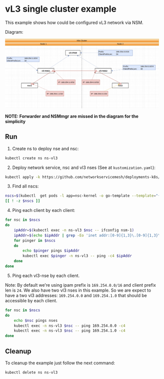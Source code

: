 # vL3 single cluster example

This example shows how could be configured vL3 network via NSM.


Diagram: 

![NSM vL3 Diagram](./diagram.png "NSM Authorize Scheme")


**NOTE: Forwarder and NSMmgr are missed in the diagram for the simplicity**


## Run


1. Create ns to deploy nse and nsc:

```bash
kubectl create ns ns-vl3
```

2. Deploy network service, nsc and vl3 nses (See at `kustomization.yaml`):

```bash
kubectl apply -k https://github.com/networkservicemesh/deployments-k8s/examples/features/vl3-basic?ref=fa8395dbc6e2ddbbd34b450f11dca2699f660acf
```

3. Find all nscs:

```bash
nscs=$(kubectl  get pods -l app=nsc-kernel -o go-template --template="{{range .items}}{{.metadata.name}} {{end}}" -n ns-vl3) 
[[ ! -z $nscs ]]
```

4. Ping each client by each client:

```bash
for nsc in $nscs 
do
    ipAddr=$(kubectl exec -n ns-vl3 $nsc -- ifconfig nsm-1)
    ipAddr=$(echo $ipAddr | grep -Eo 'inet addr:[0-9]{1,3}\.[0-9]{1,3}\.[0-9]{1,3}\.[0-9]{1,3}'| cut -c 11-)
    for pinger in $nscs
    do
        echo $pinger pings $ipAddr
        kubectl exec $pinger -n ns-vl3 -- ping -c4 $ipAddr
    done
done
```

5. Ping each vl3-nse by each client.

Note: By default we're using ipam prefix is `169.254.0.0/16` and client prefix len is `24`. We also have two vl3 nses in this example. So we are expect to have a two vl3 addresses: `169.254.0.0` and `169.254.1.0` that should be accessible by each client.

```bash
for nsc in $nscs 
do
    echo $nsc pings nses
    kubectl exec -n ns-vl3 $nsc -- ping 169.254.0.0 -c4
    kubectl exec -n ns-vl3 $nsc -- ping 169.254.1.0 -c4
done
```



## Cleanup


To cleanup the example just follow the next command:

```bash
kubectl delete ns ns-vl3
```